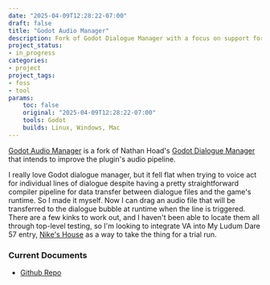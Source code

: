```yaml
---
date: "2025-04-09T12:28:22-07:00"
draft: false
title: "Godot Audio Manager"
description: Fork of Godot Dialogue Manager with a focus on support for line-by-line voice over
project_status:
- in_progress
categories:
- project
project_tags:
- foss
- tool
params:
    toc: false
    original: "2025-04-09T12:28:22-07:00"
    tools: Godot
    builds: Linux, Windows, Mac
---
```


[Godot Audio Manager](https://github.com/Fireye04/godot_audio_manager) is a fork of Nathan Hoad's [Godot Dialogue Manager](https://github.com/nathanhoad/godot_dialogue_manager) that intends to improve the plugin's audio pipeline.

I really love Godot dialogue manager, but it fell flat when trying to voice act for individual lines of dialogue despite having a pretty straightforward compiler pipeline for data transfer between dialogue files and the game's runtime. So I made it myself. Now I can drag an audio file that will be transferred to the dialogue bubble at runtime when the line is triggered. There are a few kinks to work out, and I haven't been able to locate them all through top-level testing, so I'm looking to integrate VA into My Ludum Dare 57 entry, [Nike's House](/projects/nikes-house) as a way to take the thing for a trial run.

### Current Documents

- [Github Repo](https://github.com/Fireye04/godot_audio_manager)

